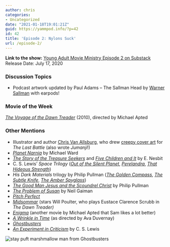 ```yaml
---
author: chris
categories:
- Uncategorized
date: "2021-01-18T19:01:21Z"
guid: https://yammpod.info/?p=42
id: 42
title: 'Episode 2: Nylons Suck'
url: /episode-2/
---
```

**Link to the show:** [Young Adult Movie Ministry Episode 2 on Substack](https://yammpod.substack.com/p/episode-2-nylons-suck)  
Release Date: July 17, 2020

### Discussion Topics

  * Podcast artwork updated by Paul Adams &#8211; The Sallman Head by [Warner Sallman](https://en.wikipedia.org/wiki/Warner_Sallman) with earpods!

### Movie of the Week

[_The Voyage of the Dawn Treader_](https://www.imdb.com/title/tt0980970/) (2010), directed by Michael Apted

### Other Mentions

  * Illustrator and author [Chris Van Allsburg](https://en.wikipedia.org/wiki/Chris_Van_Allsburg), who drew [creepy cover art](https://arthur.io/art/chris-van-allsburg/the-last-battle) for _The Last Battle_ (also wrote _Jumanji_!)
  * _[Planet Narnia](https://bookshop.org/a/20775/9780199738700)_ by Michael Ward
  * _[The Story of the Treasure Seekers](https://bookshop.org/a/20775/9780140367065)_ and _[Five Children and It](https://bookshop.org/a/20775/9780141321615)_ by E. Nesbit
  * C. S. Lewis&#8217; _Space Trilogy_ (_[Out of the Silent Planet](https://bookshop.org/a/20775/9780743234900)_, _[Perelandra](https://bookshop.org/a/20775/9780743234917)_, _[That Hideous Strength](https://bookshop.org/a/20775/9780743234924)_)
  * _His Dark Materials_ trilogy by Philip Pullman (_[The Golden Compass](https://bookshop.org/a/20775/9780440418320)_, _[The Subtle Knife](https://bookshop.org/a/20775/9780440418337)_, _[The Amber Spyglass](https://bookshop.org/a/20775/9780440418566)_)
  * _[The Good Man Jesus and the Scoundrel Christ](https://bookshop.org/a/20775/9780802145390)_ by Philip Pullman
  * _[The Problem of Susan](https://bookshop.org/books/fragile-things-short-fictions-and-wonders/9780061252020)_ by Neil Gaiman
  * _[Pitch Perfect](https://www.imdb.com/title/tt1981677/)_
  * _[Midsommar](https://www.imdb.com/title/tt8772262/)_ (stars Will Poulter, who plays Eustace Clarence Scrubb in _The Dawn Treader)_
  * _[Enigma](https://www.imdb.com/title/tt0157583/)_ (another movie by Michael Apted that Sam likes a lot better)
  * _[A Wrinkle in Time](https://www.imdb.com/title/tt1620680/)_ (as directed by Ava Duvernay)
  * _[Ghostbusters](https://www.imdb.com/title/tt0087332/)_
  * _[An Experiment in Criticism](https://bookshop.org/a/20775/9781107604728)_ by C. S. Lewis<figure class="wp-block-image size-large">

![stay puft marshmallow man from Ghostbusters](/800px-Ghostbusters_publicity_statue_Waterloo_Station.jpg)